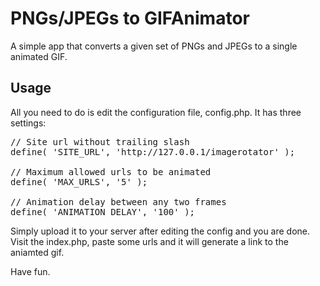 # PNGs/JPEGs to GIFAnimator
A simple app that converts a given set of PNGs and JPEGs to a single animated GIF.

## Usage
All you need to do is edit the configuration file, config.php. It has three settings:

<pre>
// Site url without trailing slash
define( 'SITE_URL', 'http://127.0.0.1/imagerotator' );

// Maximum allowed urls to be animated
define( 'MAX_URLS', '5' );

// Animation delay between any two frames
define( 'ANIMATION_DELAY', '100' );
</pre>

Simply upload it to your server after editing the config and you are done. Visit the index.php, paste some urls and it will generate a link to the aniamted gif.

Have fun.
